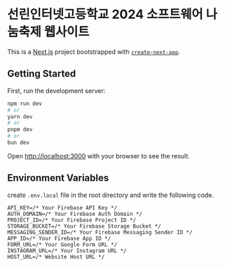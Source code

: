 # 선린인터넷고등학교 2024 소프트웨어 나눔축제 웹사이트

This is a [Next.js](https://nextjs.org) project bootstrapped with [`create-next-app`](https://nextjs.org/docs/app/api-reference/cli/create-next-app).


## Getting Started

First, run the development server:

```bash
npm run dev
# or
yarn dev
# or
pnpm dev
# or
bun dev
```

Open [http://localhost:3000](http://localhost:3000) with your browser to see the result.

## Environment Variables
create `.env.local` file in the root directory and write the following code.
```
API_KEY=/* Your Firebase API Key */
AUTH_DOMAIN=/* Your Firebase Auth Domain */
PROJECT_ID=/* Your Firebase Project ID */
STORAGE_BUCKET=/* Your Firebase Storage Bucket */
MESSAGING_SENDER_ID=/* Your Firebase Messaging Sender ID */
APP_ID=/* Your Firebase App ID */
FORM_URL=/* Your Google Form URL */
INSTAGRAM_URL=/* Your Instagram URL */
HOST_URL=/* Website Host URL */
```
